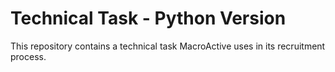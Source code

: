 # Technical Task - Python Version

This repository contains a technical task MacroActive uses in its recruitment process.

